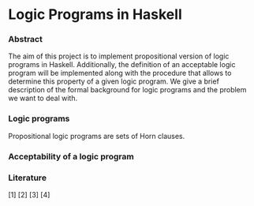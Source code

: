 # Logic Programs in Haskell

### Abstract
The aim of this project is to implement propositional version of logic programs in Haskell. Additionally, the definition of an acceptable logic program will be implemented along with the procedure that allows to determine this property of a given logic program. We give a brief description of the formal background for logic programs and the problem we want to deal with.

### Logic programs

Propositional logic programs are sets of Horn clauses.

### Acceptability of a logic program

### Literature

[1] 
[2] 
[3] 
[4] 
